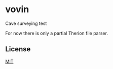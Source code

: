 vovin
=====

Cave surveying test

For now there is only a partial Therion file parser.

## License

[MIT](http://rumpl.mit-license.org/)
